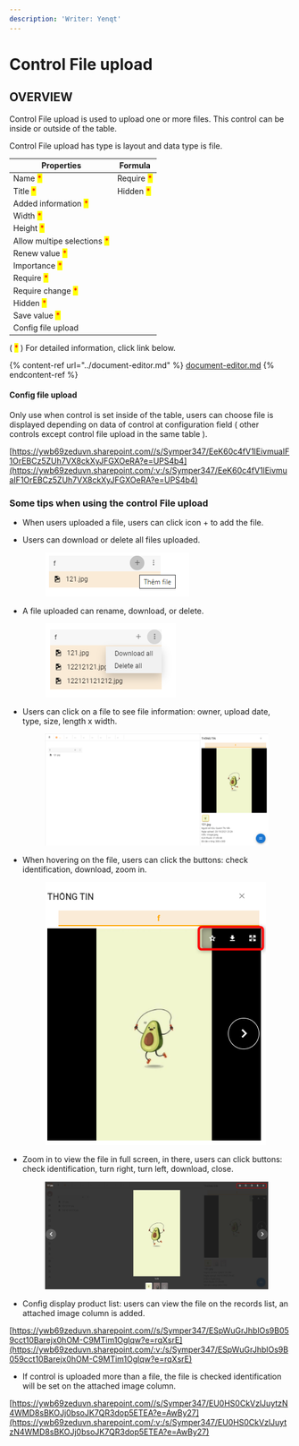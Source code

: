 ```yaml
---
description: 'Writer: Yenqt'
---
```


# Control File upload

## OVERVIEW

Control File upload is used to upload one or more files. This control can be inside or outside of the table.

Control File upload has type is layout and data type is file.

| Properties                                                  | Formula                                    |
| ----------------------------------------------------------- | ------------------------------------------ |
| Name <mark style="color:red;">\*</mark>                     | Require <mark style="color:red;">\*</mark> |
| Title <mark style="color:red;">\*</mark>                    | Hidden <mark style="color:red;">\*</mark>  |
| Added information <mark style="color:red;">\*</mark>        |                                            |
| Width <mark style="color:red;">\*</mark>                    |                                            |
| Height <mark style="color:red;">\*</mark>                   |                                            |
| Allow multipe selections <mark style="color:red;">\*</mark> |                                            |
| Renew value <mark style="color:red;">\*</mark>              |                                            |
| Importance <mark style="color:red;">\*</mark>               |                                            |
| Require <mark style="color:red;">\*</mark>                  |                                            |
| Require change <mark style="color:red;">\*</mark>           |                                            |
| Hidden <mark style="color:red;">\*</mark>                   |                                            |
| Save value <mark style="color:red;">\*</mark>               |                                            |
| Config file upload                                          |                                            |

( <mark style="color:red;">\*</mark> ) For detailed information, click link below.

{% content-ref url="../document-editor.md" %}
[document-editor.md](../document-editor.md)
{% endcontent-ref %}

#### Config file upload

Only use when control is set inside of the table, users can choose file is displayed depending on data of control at configuration field ( other controls except control file upload in the same table ).

[https://ywb69zeduvn.sharepoint.com//s/Symper347/EeK60c4fV1lEivmuaIF1OrEBCz5ZUh7VX8ckXyJFGXOeRA?e=UPS4b4](https://ywb69zeduvn.sharepoint.com/:v:/s/Symper347/EeK60c4fV1lEivmuaIF1OrEBCz5ZUh7VX8ckXyJFGXOeRA?e=UPS4b4)

### Some tips when using the control File upload

* When users uploaded a file, users can click icon + to add the file.
*   Users can download or delete all files uploaded.

    <figure><img src="../../../.gitbook/assets/image (81).png" alt=""><figcaption></figcaption></figure>
*   A file uploaded can rename, download, or delete.

    <figure><img src="../../../.gitbook/assets/image (62).png" alt=""><figcaption></figcaption></figure>
*   Users can click on a file to see file information: owner, upload date, type, size, length x width.

    <figure><img src="../../../.gitbook/assets/image (88).png" alt=""><figcaption></figcaption></figure>
*   When hovering on the file, users can click the buttons: check identification, download, zoom in.

    <figure><img src="../../../.gitbook/assets/image (92).png" alt=""><figcaption></figcaption></figure>
*   Zoom in to view the file in full screen, in there, users can click buttons: check identification, turn right, turn left, download, close.

    <figure><img src="../../../.gitbook/assets/image (3) (1).png" alt=""><figcaption></figcaption></figure>
* Config display product list: users can view the file on the records list, an attached image column is added.

[https://ywb69zeduvn.sharepoint.com//s/Symper347/ESpWuGrJhblOs9B059cct10Barejx0hOM-C9MTim1Oglqw?e=rqXsrE](https://ywb69zeduvn.sharepoint.com/:v:/s/Symper347/ESpWuGrJhblOs9B059cct10Barejx0hOM-C9MTim1Oglqw?e=rqXsrE)

* If control is uploaded more than a file, the file is checked identification will be set on the attached image column.

[https://ywb69zeduvn.sharepoint.com//s/Symper347/EU0HS0CkVzlJuytzN4WMD8sBKOJj0bsoJK7QR3dop5ETEA?e=AwBy27](https://ywb69zeduvn.sharepoint.com/:v:/s/Symper347/EU0HS0CkVzlJuytzN4WMD8sBKOJj0bsoJK7QR3dop5ETEA?e=AwBy27)
